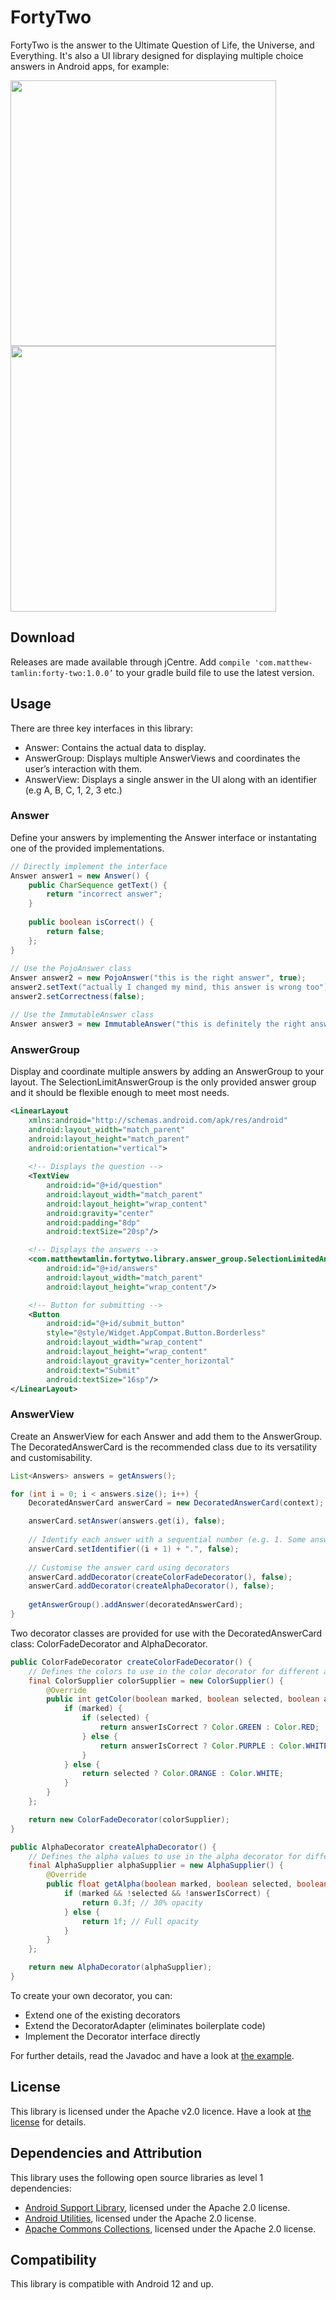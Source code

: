 # FortyTwo
FortyTwo is the answer to the Ultimate Question of Life, the Universe, and Everything. It's also a UI library designed for displaying multiple choice answers in Android apps, for example:

<img src="https://raw.githubusercontent.com/MatthewTamlin/FortyTwo/master/artwork/single_selection.gif" width="425"/> <img src="https://raw.githubusercontent.com/MatthewTamlin/FortyTwo/master/artwork/multiple_selection.gif" width="425"/> 

## Download
Releases are made available through jCentre. Add `compile 'com.matthew-tamlin:forty-two:1.0.0’` to your gradle build file to use the latest version.

## Usage
There are three key interfaces in this library:
- Answer: Contains the actual data to display.
- AnswerGroup: Displays multiple AnswerViews and coordinates the user’s interaction with them.
- AnswerView: Displays a single answer in the UI along with an identifier (e.g A, B, C, 1, 2, 3 etc.)

### Answer
Define your answers by implementing the Answer interface or instantating one of the provided implementations.
```java
// Directly implement the interface
Answer answer1 = new Answer() {
    public CharSequence getText() {
        return "incorrect answer";
    }
    
    public boolean isCorrect() {
        return false;
    };
}
    
// Use the PojoAnswer class
Answer answer2 = new PojoAnswer("this is the right answer", true);
answer2.setText("actually I changed my mind, this answer is wrong too");
answer2.setCorrectness(false);

// Use the ImmutableAnswer class
Answer answer3 = new ImmutableAnswer("this is definitely the right answer", true);
```

### AnswerGroup
Display and coordinate multiple answers by adding an AnswerGroup to your layout. The SelectionLimitAnswerGroup is the only provided answer group and it should be flexible enough to meet most needs.
```xml
<LinearLayout
	xmlns:android="http://schemas.android.com/apk/res/android"
	android:layout_width="match_parent"
	android:layout_height="match_parent"
	android:orientation="vertical">
	
	<!-- Displays the question -->
	<TextView
		android:id="@+id/question"
		android:layout_width="match_parent"
		android:layout_height="wrap_content"
		android:gravity="center"
		android:padding="8dp"
		android:textSize="20sp"/>

	<!-- Displays the answers -->
	<com.matthewtamlin.fortytwo.library.answer_group.SelectionLimitedAnswerGroup
		android:id="@+id/answers"
		android:layout_width="match_parent"
		android:layout_height="wrap_content"/>

	<!-- Button for submitting -->
	<Button
		android:id="@+id/submit_button"
		style="@style/Widget.AppCompat.Button.Borderless"
		android:layout_width="wrap_content"
		android:layout_height="wrap_content"
		android:layout_gravity="center_horizontal"
		android:text="Submit"
		android:textSize="16sp"/>
</LinearLayout>
```

### AnswerView
Create an AnswerView for each Answer and add them to the AnswerGroup. The DecoratedAnswerCard is the recommended class due to its versatility and customisability.
```java
List<Answers> answers = getAnswers();

for (int i = 0; i < answers.size(); i++) {
	DecoratedAnswerCard answerCard = new DecoratedAnswerCard(context);

	answerCard.setAnswer(answers.get(i), false);
	
	// Identify each answer with a sequential number (e.g. 1. Some answer, 2. Another answer)
	answerCard.setIdentifier((i + 1) + ".", false); 
		
	// Customise the answer card using decorators
	answerCard.addDecorator(createColorFadeDecorator(), false);
	answerCard.addDecorator(createAlphaDecorator(), false);
		
	getAnswerGroup().addAnswer(decoratedAnswerCard);
}
```

Two decorator classes are provided for use with the DecoratedAnswerCard class: ColorFadeDecorator and AlphaDecorator.
```java
public ColorFadeDecorator createColorFadeDecorator() {
	// Defines the colors to use in the color decorator for different answer properties
	final ColorSupplier colorSupplier = new ColorSupplier() {
		@Override
		public int getColor(boolean marked, boolean selected, boolean answerIsCorrect) {
			if (marked) {
				if (selected) {
					return answerIsCorrect ? Color.GREEN : Color.RED;
				} else {
					return answerIsCorrect ? Color.PURPLE : Color.WHITE;
				}
			} else {
				return selected ? Color.ORANGE : Color.WHITE;
			}
		}
	};

	return new ColorFadeDecorator(colorSupplier);
}

public AlphaDecorator createAlphaDecorator() {
	// Defines the alpha values to use in the alpha decorator for different answer properties
	final AlphaSupplier alphaSupplier = new AlphaSupplier() {
		@Override
		public float getAlpha(boolean marked, boolean selected, boolean answerIsCorrect) {
			if (marked && !selected && !answerIsCorrect) {
				return 0.3f; // 30% opacity
			} else {
				return 1f; // Full opacity
			}
		}
	};

	return new AlphaDecorator(alphaSupplier);
}
```

To create your own decorator, you can:
- Extend one of the existing decorators
- Extend the DecoratorAdapter (eliminates boilerplate code)
- Implement the Decorator interface directly

For further details, read the Javadoc and have a look at [the example](example/src/main/java/com/matthewtamlin/fortytwo/example).

## License
This library is licensed under the Apache v2.0 licence. Have a look at [the license](LICENSE) for details.

## Dependencies and Attribution
This library uses the following open source libraries as level 1 dependencies:
- [Android Support Library](https://developer.android.com/topic/libraries/support-library/index.html), licensed under the Apache 2.0 license.
- [Android Utilities](https://github.com/MatthewTamlin/AndroidUtilities), licensed under the Apache 2.0 license.
- [Apache Commons Collections](https://commons.apache.org/proper/commons-collections/), licensed under the Apache 2.0 license. 

## Compatibility
This library is compatible with Android 12 and up.

